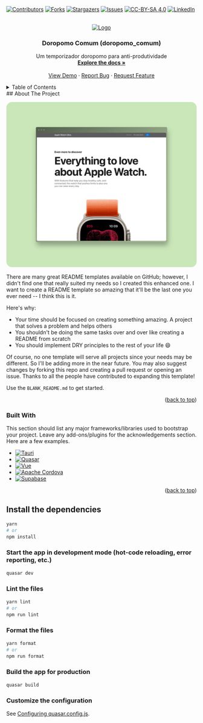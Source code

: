 <a name="readme-top"></a>

[![Contributors][contributors-shield]][contributors-url]
[![Forks][forks-shield]][forks-url]
[![Stargazers][stars-shield]][stars-url]
[![Issues][issues-shield]][issues-url]
[![CC-BY-SA 4.0][license-shield]][license-url]
[![LinkedIn][linkedin-shield]][linkedin-url]

<br />
<div align="center">
  <a href="https://github.com/othneildrew/Best-README-Template">
    <img src="images/logo.png" alt="Logo" width="80" height="80">
  </a>
<h3 align="center">Doropomo Comum (doropomo_comum)</h3>
<p align="center">
Um temporizador doropomo para anti-produtividade
<br />
    <a href="https://github.com/FSLawiet/doropomo_comum"><strong>Explore the docs »</strong></a>
    <br />
    <br />
    <a href="https://github.com/FSLawiet/doropomo_comum">View Demo</a>
    ·
    <a href="https://github.com/FSLawiet/doropomo_comum/issues">Report Bug</a>
    ·
    <a href="https://github.com/FSLawiet/doropomo_comum/issues">Request Feature</a>
</p>
</div>
<details>
  <summary>Table of Contents</summary>
  <ol>
    <li>
      <a href="#about-the-project">About The Project</a>
      <ul>
        <li><a href="#built-with">Built With</a></li>
      </ul>
    </li>
    <li>
      <a href="#getting-started">Getting Started</a>
      <ul>
        <li><a href="#prerequisites">Prerequisites</a></li>
        <li><a href="#installation">Installation</a></li>
      </ul>
    </li>
    <li><a href="#usage">Usage</a></li>
    <li><a href="#roadmap">Roadmap</a></li>
    <li><a href="#contributing">Contributing</a></li>
    <li><a href="#license">License</a></li>
    <li><a href="#contact">Contact</a></li>
    <li><a href="#acknowledgments">Acknowledgments</a></li>
  </ol>
</details>
## About The Project

[![Product Name Screen Shot][product-screen]](https://example.com)

There are many great README templates available on GitHub; however, I didn't find one that really suited my needs so I created this enhanced one. I want to create a README template so amazing that it'll be the last one you ever need -- I think this is it.

Here's why:

- Your time should be focused on creating something amazing. A project that solves a problem and helps others
- You shouldn't be doing the same tasks over and over like creating a README from scratch
- You should implement DRY principles to the rest of your life :smile:

Of course, no one template will serve all projects since your needs may be different. So I'll be adding more in the near future. You may also suggest changes by forking this repo and creating a pull request or opening an issue. Thanks to all the people have contributed to expanding this template!

Use the `BLANK_README.md` to get started.

<p align="right">(<a href="#readme-top">back to top</a>)</p>

### Built With

This section should list any major frameworks/libraries used to bootstrap your project. Leave any add-ons/plugins for the acknowledgements section. Here are a few examples.

- [![Tauri][Tauri.js]][Tauri-url]
- [![Quasar][Quasar.js]][Quasar-url]
- [![Vue][Vue.js]][Vue-url]
- [![Apache Cordova][Cordova]][Cordova-url]
- [![Supabase][Supabase-ho]][Supabase-url]

<p align="right">(<a href="#readme-top">back to top</a>)</p>

## Install the dependencies

```bash
yarn
# or
npm install
```

### Start the app in development mode (hot-code reloading, error reporting, etc.)

```bash
quasar dev
```

### Lint the files

```bash
yarn lint
# or
npm run lint
```

### Format the files

```bash
yarn format
# or
npm run format
```

### Build the app for production

```bash
quasar build
```

### Customize the configuration

See [Configuring quasar.config.js](https://v2.quasar.dev/quasar-cli-vite/quasar-config-js).

[contributors-shield]: https://img.shields.io/github/contributors/FSLawiet/doropomo_comum.svg?style=for-the-badge
[contributors-url]: https://github.com/FSLawiet/doropomo_comum/graphs/contributors
[forks-shield]: https://img.shields.io/github/forks/FSLawiet/doropomo_comum.svg?style=for-the-badge
[forks-url]: https://github.com/FSLawiet/doropomo_comum/network/members
[stars-shield]: https://img.shields.io/github/stars/FSLawiet/doropomo_comum.svg?style=for-the-badge
[stars-url]: https://github.com/FSLawiet/doropomo_comum/stargazers
[issues-shield]: https://img.shields.io/github/issues/FSLawiet/doropomo_comum.svg?style=for-the-badge
[issues-url]: https://github.com/FSLawiet/doropomo_comum/issues
[license-shield]: https://img.shields.io/github/license/FSLawiet/doropomo_comum.svg?style=for-the-badge
[license-url]: https://github.com/FSLawiet/doropomo_comum/blob/master/LICENSE.txt
[linkedin-shield]: https://img.shields.io/badge/-LinkedIn-black.svg?style=for-the-badge&logo=linkedin&colorB=555
[linkedin-url]: https://linkedin.com/in/FSLawiet
[product-screen]: .github/app-screen.png
[Tauri.js]: https://img.shields.io/badge/tauri-242526?style=for-the-badge&logo=tauri&logoColor=white
[Tauri-url]: https://tauri.app/
[Quasar.js]: https://img.shields.io/badge/quasar-1976d2?style=for-the-badge&logo=quasar&logoColor=4FC08D
[Quasar-url]: https://quasar.dev
[Vue.js]: https://img.shields.io/badge/Vue.js-35495E?style=for-the-badge&logo=vuedotjs&logoColor=4FC08D
[Vue-url]: https://vuejs.org/
[Cordova]: https://img.shields.io/badge/Cordova-4CC2E4?style=for-the-badge&logo=apachecordova&logoColor=4FC08D
[Cordova-url]: https://cordova.apache.org/
[Supabase-ho]: https://img.shields.io/badge/Supabase-3FCF8E?style=for-the-badge&logo=supabase&logoColor=4FC08D
[Supabase-url]: https://supabase.com/
